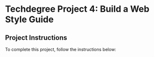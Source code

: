 # Techdegree Project 4: Build a Web Style Guide

## Project Instructions

To complete this project, follow the instructions below:

